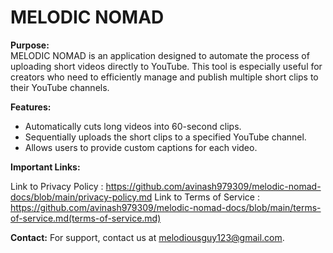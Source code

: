 # MELODIC NOMAD

**Purpose:**  
MELODIC NOMAD is an application designed to automate the process of uploading short videos directly to YouTube. This tool is especially useful for creators who need to efficiently manage and publish multiple short clips to their YouTube channels.

**Features:**
- Automatically cuts long videos into 60-second clips.
- Sequentially uploads the short clips to a specified YouTube channel.
- Allows users to provide custom captions for each video.

**Important Links:**

Link to Privacy Policy :  https://github.com/avinash979309/melodic-nomad-docs/blob/main/privacy-policy.md
Link to Terms of Service : https://github.com/avinash979309/melodic-nomad-docs/blob/main/terms-of-service.md(terms-of-service.md)

**Contact:**
For support, contact us at melodiousguy123@gmail.com.
